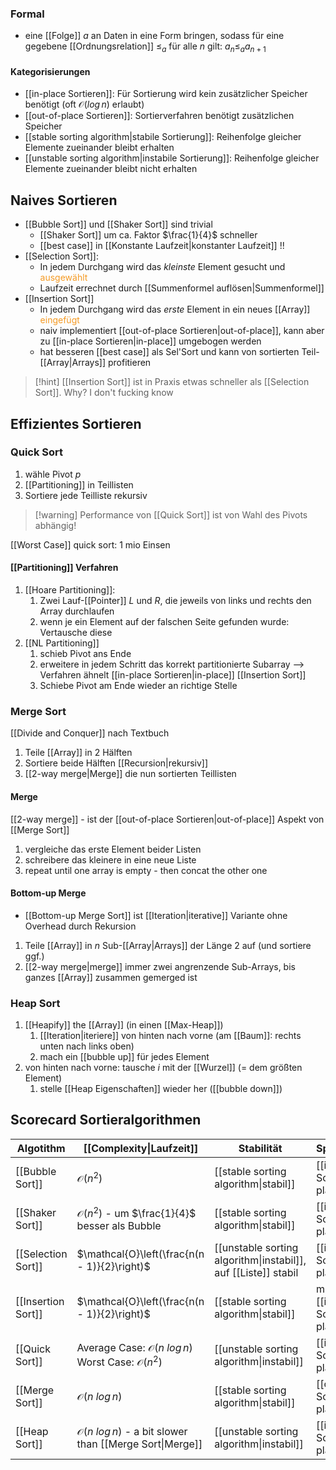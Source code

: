 ### Formal
- eine [[Folge]] $a$ an Daten in eine Form bringen, sodass für eine gegebene [[Ordnungsrelation]] $\leq_{a}$ für alle $n$ gilt: $a_{n} \leq_{a} a_{n+1}$ 
#### Kategorisierungen
- [[in-place Sortieren]]: Für Sortierung wird kein zusätzlicher Speicher benötigt (oft $\mathcal{O}(log\, n)$ erlaubt)
- [[out-of-place Sortieren]]: Sortierverfahren benötigt zusätzlichen Speicher
- [[stable sorting algorithm|stabile Sortierung]]: Reihenfolge gleicher Elemente zueinander bleibt erhalten
- [[unstable sorting algorithm|instabile Sortierung]]: Reihenfolge gleicher Elemente zueinander bleibt nicht erhalten

## Naives Sortieren
- [[Bubble Sort]] und [[Shaker Sort]] sind trivial
	- [[Shaker Sort]] um ca. Faktor $\frac{1}{4}$ schneller
	- [[best case]] in [[Konstante Laufzeit|konstanter Laufzeit]] !!
- [[Selection Sort]]:
	- In jedem Durchgang wird das _kleinste_ Element gesucht und <span style="color:rgb(245, 154, 35)">ausgewählt</span> 
	- Laufzeit errechnet durch [[Summenformel auflösen|Summenformel]]
- [[Insertion Sort]]
	- In jedem Durchgang wird das _erste_ Element in ein neues [[Array]] <span style="color:rgb(245, 154, 35)">eingefügt</span>
	- naiv implementiert [[out-of-place Sortieren|out-of-place]], kann aber zu [[in-place Sortieren|in-place]] umgebogen werden
	- hat besseren [[best case]] als Sel'Sort und kann von sortierten Teil-[[Array|Arrays]] profitieren
	
> [!hint] [[Insertion Sort]] ist in Praxis etwas schneller als [[Selection Sort]].
> Why? I don't fucking know
## Effizientes Sortieren
### Quick Sort
1. wähle Pivot $p$
2. [[Partitioning]] in Teillisten
3. Sortiere jede Teilliste rekursiv

> [!warning] Performance von [[Quick Sort]] ist von Wahl des Pivots abhängig!

[[Worst Case]] quick sort: 1 mio Einsen
#### [[Partitioning]] Verfahren
1. [[Hoare Partitioning]]:
	1. Zwei Lauf-[[Pointer]] $L$ und $R$, die jeweils von links und rechts den Array durchlaufen
	2. wenn je ein Element auf der falschen Seite gefunden wurde: Vertausche diese
2. [[NL Partitioning]]
	1. schieb Pivot ans Ende
	2. erweitere in jedem Schritt das korrekt partitionierte Subarray --> Verfahren ähnelt [[in-place Sortieren|in-place]] [[Insertion Sort]]
	3. Schiebe Pivot am Ende wieder an richtige Stelle


### Merge Sort
[[Divide and Conquer]] nach Textbuch
1. Teile [[Array]] in 2 Hälften
2. Sortiere beide Hälften [[Recursion|rekursiv]]
3. [[2-way merge|Merge]] die nun sortierten Teillisten

#### Merge
[[2-way merge]] - ist der [[out-of-place Sortieren|out-of-place]] Aspekt von [[Merge Sort]]
1. vergleiche das erste Element beider Listen
2. schreibere das kleinere in eine neue Liste
3. repeat until one array is empty - then concat the other one

#### Bottom-up Merge
- [[Bottom-up Merge Sort]] ist [[Iteration|iterative]] Variante ohne Overhead durch Rekursion
1. Teile [[Array]] in $n$ Sub-[[Array|Arrays]] der Länge $2$ auf (und sortiere ggf.)
2. [[2-way merge|merge]] immer zwei angrenzende Sub-Arrays, bis ganzes [[Array]] zusammen gemerged ist

### Heap Sort
1. [[Heapify]] the [[Array]] (in einen [[Max-Heap]])
	1. [[Iteration|iteriere]] von hinten nach vorne (am [[Baum]]: rechts unten nach links oben)
	2. mach ein [[bubble up]] für jedes Element
2. von hinten nach vorne: tausche $i$ mit der [[Wurzel]] (= dem größten Element)
	1. stelle [[Heap Eigenschaften]] wieder her ([[bubble down]])

## Scorecard Sortieralgorithmen

| Algotithm          | [[Complexity\|Laufzeit]]                                                  | Stabilität                                                     | Speicherverhalten                                   |
| ------------------ | ------------------------------------------------------------------------- | -------------------------------------------------------------- | --------------------------------------------------- |
| [[Bubble Sort]]    | $\mathcal{O}(n^2)$                                                        | [[stable sorting algorithm\|stabil]]                           | [[in-place Sortieren\|in-place]]                    |
| [[Shaker Sort]]    | $\mathcal{O}(n^2)$ - um $\frac{1}{4}$ besser als Bubble                   | [[stable sorting algorithm\|stabil]]                           | [[in-place Sortieren\|in-place]]                    |
| [[Selection Sort]] | $\mathcal{O}\left(\frac{n(n - 1)}{2}\right)$                              | [[unstable sorting algorithm\|instabil]], auf [[Liste]] stabil | [[in-place Sortieren\|in-place]]                    |
| [[Insertion Sort]] | $\mathcal{O}\left(\frac{n(n - 1)}{2}\right)$                              | [[stable sorting algorithm\|stabil]]                           | mit Optimisierung: [[in-place Sortieren\|in-place]] |
| [[Quick Sort]]     | Average Case: $\mathcal{O}(n\ log\, n)$<br>Worst Case: $\mathcal{O}(n^2)$ | [[unstable sorting algorithm\|instabil]]                       | [[in-place Sortieren\|in-place]]                    |
| [[Merge Sort]]     | $\mathcal{O}(n\ log\, n)$                                                 | [[stable sorting algorithm\|stabil]]                           | [[out-of-place Sortieren\|out-of-place]]            |
| [[Heap Sort]]      | $\mathcal{O}(n\ log\, n)$ - a bit slower than [[Merge Sort\|Merge]]       | [[unstable sorting algorithm\|instabil]]                       | [[in-place Sortieren\|in-place]]                    |
